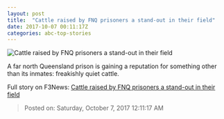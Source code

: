 ```yaml
---
layout: post
title:  "Cattle raised by FNQ prisoners a stand-out in their field"
date: 2017-10-07 00:11:17Z
categories: abc-top-stories
---
```


![Cattle raised by FNQ prisoners a stand-out in their field](http://www.abc.net.au/news/image/9019420-1x1-700x700.jpg)

A far north Queensland prison is gaining a reputation for something other than its inmates: freakishly quiet cattle.


Full story on F3News: [Cattle raised by FNQ prisoners a stand-out in their field](http://www.f3nws.com/n/dxMpXC)

> Posted on: Saturday, October 7, 2017 12:11:17 AM
